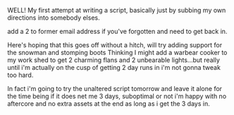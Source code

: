 WELL!
My first attempt at writing a script, basically just by subbing my own directions into somebody elses.

add a 2 to former email address if you've forgotten and need to get back in.

Here's hoping that this goes off without a hitch, will try adding support for the snowman and stomping boots
Thinking I might add a warbear cooker to my work shed to get 2 charming flans and 2 unbearable lights...but really until i'm actually on the cusp of getting 2 day runs in i'm not gonna tweak too hard.

In fact i'm going to try the unaltered script tomorrow and leave it alone for the time being if it does net me 3 days, suboptimal or not i'm happy with no aftercore and no extra assets at the end as long as i get the 3 days in.
